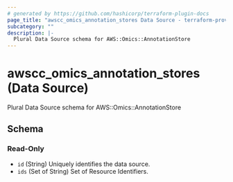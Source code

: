 ```yaml
---
# generated by https://github.com/hashicorp/terraform-plugin-docs
page_title: "awscc_omics_annotation_stores Data Source - terraform-provider-awscc"
subcategory: ""
description: |-
  Plural Data Source schema for AWS::Omics::AnnotationStore
---
```


# awscc_omics_annotation_stores (Data Source)

Plural Data Source schema for AWS::Omics::AnnotationStore



<!-- schema generated by tfplugindocs -->
## Schema

### Read-Only

- `id` (String) Uniquely identifies the data source.
- `ids` (Set of String) Set of Resource Identifiers.
